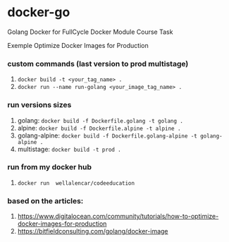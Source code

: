 # docker-go
Golang Docker for FullCycle Docker Module Course Task

Exemple Optimize Docker Images for Production
### custom commands (last version to prod multistage)

1. `docker build -t <your_tag_name> .`
1. `docker run --name run-golang <your_image_tag_name> .`

### run versions sizes

1. golang: `docker build -f Dockerfile.golang -t golang .`
1. alpine: `docker build -f Dockerfile.alpine -t alpine .`
1. golang-alpine: `docker build -f Dockerfile.golang-alpine -t golang-alpine .`
1. multistage: `docker build -t prod .`

### run from my docker hub

1. `docker run  wellalencar/codeeducation`

### based on the articles:
1. https://www.digitalocean.com/community/tutorials/how-to-optimize-docker-images-for-production
1. https://bitfieldconsulting.com/golang/docker-image